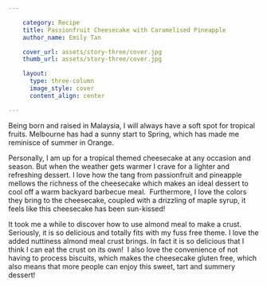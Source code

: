 ```yaml
---

    category: Recipe
    title: Passionfruit Cheesecake with Caramelised Pineapple
    author_name: Emily Tan

    cover_url: assets/story-three/cover.jpg
    thumb_url: assets/story-three/cover.jpg

    layout:
      type: three-column
      image_style: cover
      content_align: center

---
```


Being born and raised in Malaysia, I will always have a soft spot for tropical fruits. Melbourne has had a sunny start to Spring, which has made me reminisce of summer in Orange.

Personally, I am up for a tropical themed cheesecake at any occasion and season. But when the weather gets warmer I crave for a lighter and refreshing dessert. I love how the tang from passionfruit and pineapple mellows the richness of the cheesecake which makes an ideal dessert to cool off a warm backyard barbecue meal.  Furthermore, I love the colors they bring to the cheesecake, coupled with a drizzling of maple syrup, it feels like this cheesecake has been sun-kissed!

It took me a while to discover how to use almond meal to make a crust.  Seriously, it is so delicious and totally fits with my fuss free theme. I love the added nuttiness almond meal crust brings. In fact it is so delicious that I think I can eat the crust on its own!  I also love the convenience of not having to process biscuits, which makes the cheesecake gluten free, which also means that more people can enjoy this sweet, tart and summery dessert! 
